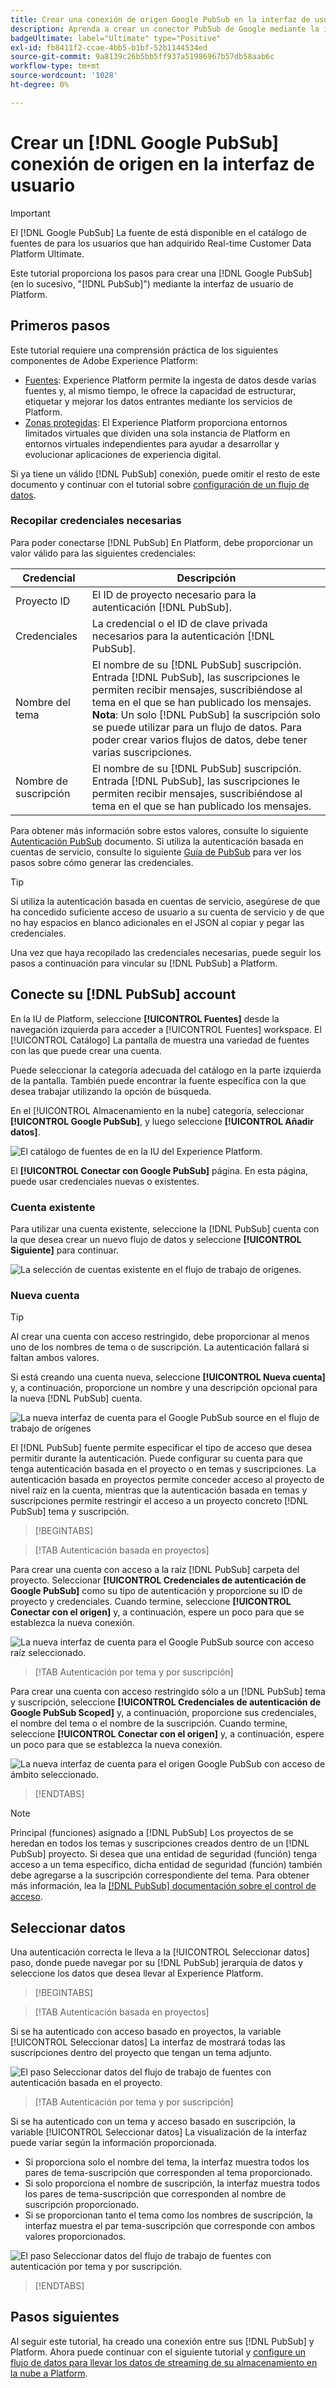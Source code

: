 ```yaml
---
title: Crear una conexión de origen Google PubSub en la interfaz de usuario de
description: Aprenda a crear un conector PubSub de Google mediante la interfaz de usuario de Platform.
badgeUltimate: label="Ultimate" type="Positive"
exl-id: fb8411f2-ccae-4bb5-b1bf-52b1144534ed
source-git-commit: 9a8139c26b5bb5ff937a51986967b57db58aab6c
workflow-type: tm+mt
source-wordcount: '1028'
ht-degree: 0%

---
```


# Crear un [!DNL Google PubSub] conexión de origen en la interfaz de usuario

>[!IMPORTANT]
>
>El [!DNL Google PubSub] La fuente de está disponible en el catálogo de fuentes de para los usuarios que han adquirido Real-time Customer Data Platform Ultimate.

Este tutorial proporciona los pasos para crear una [!DNL Google PubSub] (en lo sucesivo, &quot;[!DNL PubSub]&quot;) mediante la interfaz de usuario de Platform.

## Primeros pasos

Este tutorial requiere una comprensión práctica de los siguientes componentes de Adobe Experience Platform:

* [Fuentes](../../../../home.md): Experience Platform permite la ingesta de datos desde varias fuentes y, al mismo tiempo, le ofrece la capacidad de estructurar, etiquetar y mejorar los datos entrantes mediante los servicios de Platform.
* [Zonas protegidas](../../../../../sandboxes/home.md): El Experience Platform proporciona entornos limitados virtuales que dividen una sola instancia de Platform en entornos virtuales independientes para ayudar a desarrollar y evolucionar aplicaciones de experiencia digital.

Si ya tiene un válido [!DNL PubSub] conexión, puede omitir el resto de este documento y continuar con el tutorial sobre [configuración de un flujo de datos](../../dataflow/batch/cloud-storage.md).

### Recopilar credenciales necesarias

Para poder conectarse [!DNL PubSub] En Platform, debe proporcionar un valor válido para las siguientes credenciales:

| Credencial | Descripción |
| ---------- | ----------- |
| Proyecto  ID | El ID de proyecto necesario para la autenticación [!DNL PubSub]. |
| Credenciales | La credencial o el ID de clave privada necesarios para la autenticación [!DNL PubSub]. |
| Nombre del tema | El nombre de su [!DNL PubSub] suscripción. Entrada [!DNL PubSub], las suscripciones le permiten recibir mensajes, suscribiéndose al tema en el que se han publicado los mensajes. **Nota**: Un solo [!DNL PubSub] la suscripción solo se puede utilizar para un flujo de datos. Para poder crear varios flujos de datos, debe tener varias suscripciones. |
| Nombre de suscripción | El nombre de su [!DNL PubSub] suscripción. Entrada [!DNL PubSub], las suscripciones le permiten recibir mensajes, suscribiéndose al tema en el que se han publicado los mensajes. |

Para obtener más información sobre estos valores, consulte lo siguiente [Autenticación PubSub](https://cloud.google.com/pubsub/docs/authentication) documento. Si utiliza la autenticación basada en cuentas de servicio, consulte lo siguiente [Guía de PubSub](https://cloud.google.com/docs/authentication/production#create_service_account) para ver los pasos sobre cómo generar las credenciales.

>[!TIP]
>
>Si utiliza la autenticación basada en cuentas de servicio, asegúrese de que ha concedido suficiente acceso de usuario a su cuenta de servicio y de que no hay espacios en blanco adicionales en el JSON al copiar y pegar las credenciales.

Una vez que haya recopilado las credenciales necesarias, puede seguir los pasos a continuación para vincular su [!DNL PubSub] a Platform.

## Conecte su [!DNL PubSub] account

En la IU de Platform, seleccione **[!UICONTROL Fuentes]** desde la navegación izquierda para acceder a [!UICONTROL Fuentes] workspace. El [!UICONTROL Catálogo] La pantalla de muestra una variedad de fuentes con las que puede crear una cuenta.

Puede seleccionar la categoría adecuada del catálogo en la parte izquierda de la pantalla. También puede encontrar la fuente específica con la que desea trabajar utilizando la opción de búsqueda.

En el [!UICONTROL Almacenamiento en la nube] categoría, seleccionar **[!UICONTROL Google PubSub]**, y luego seleccione **[!UICONTROL Añadir datos]**.

![El catálogo de fuentes de en la IU del Experience Platform.](../../../../images/tutorials/create/google-pubsub/catalog.png)

El **[!UICONTROL Conectar con Google PubSub]** página. En esta página, puede usar credenciales nuevas o existentes.

### Cuenta existente

Para utilizar una cuenta existente, seleccione la [!DNL PubSub] cuenta con la que desea crear un nuevo flujo de datos y seleccione **[!UICONTROL Siguiente]** para continuar.

![La selección de cuentas existente en el flujo de trabajo de orígenes.](../../../../images/tutorials/create/google-pubsub/existing.png)

### Nueva cuenta

>[!TIP]
>
>Al crear una cuenta con acceso restringido, debe proporcionar al menos uno de los nombres de tema o de suscripción. La autenticación fallará si faltan ambos valores.

Si está creando una cuenta nueva, seleccione **[!UICONTROL Nueva cuenta]** y, a continuación, proporcione un nombre y una descripción opcional para la nueva [!DNL PubSub] cuenta.

![La nueva interfaz de cuenta para el Google PubSub source en el flujo de trabajo de orígenes](../../../../images/tutorials/create/google-pubsub/new.png)

El [!DNL PubSub] fuente permite especificar el tipo de acceso que desea permitir durante la autenticación. Puede configurar su cuenta para que tenga autenticación basada en el proyecto o en temas y suscripciones. La autenticación basada en proyectos permite conceder acceso al proyecto de nivel raíz en la cuenta, mientras que la autenticación basada en temas y suscripciones permite restringir el acceso a un proyecto concreto [!DNL PubSub] tema y suscripción.

>[!BEGINTABS]

>[!TAB Autenticación basada en proyectos]

Para crear una cuenta con acceso a la raíz [!DNL PubSub] carpeta del proyecto. Seleccionar **[!UICONTROL Credenciales de autenticación de Google PubSub]** como su tipo de autenticación y proporcione su ID de proyecto y credenciales. Cuando termine, seleccione **[!UICONTROL Conectar con el origen]** y, a continuación, espere un poco para que se establezca la nueva conexión.

![La nueva interfaz de cuenta para el Google PubSub source con acceso raíz seleccionado.](../../../../images/tutorials/create/google-pubsub/root.png)

>[!TAB Autenticación por tema y por suscripción]

Para crear una cuenta con acceso restringido sólo a un [!DNL PubSub] tema y suscripción, seleccione **[!UICONTROL Credenciales de autenticación de Google PubSub Scoped]** y, a continuación, proporcione sus credenciales, el nombre del tema o el nombre de la suscripción. Cuando termine, seleccione **[!UICONTROL Conectar con el origen]** y, a continuación, espere un poco para que se establezca la nueva conexión.

![La nueva interfaz de cuenta para el origen Google PubSub con acceso de ámbito seleccionado.](../../../../images/tutorials/create/google-pubsub/scoped.png)

>[!ENDTABS]

>[!NOTE]
>
>Principal (funciones) asignado a [!DNL PubSub] Los proyectos de se heredan en todos los temas y suscripciones creados dentro de un [!DNL PubSub] proyecto. Si desea que una entidad de seguridad (función) tenga acceso a un tema específico, dicha entidad de seguridad (función) también debe agregarse a la suscripción correspondiente del tema. Para obtener más información, lea la [[!DNL PubSub] documentación sobre el control de acceso](<https://cloud.google.com/pubsub/docs/access-control>).

## Seleccionar datos

Una autenticación correcta le lleva a la [!UICONTROL Seleccionar datos] paso, donde puede navegar por su [!DNL PubSub] jerarquía de datos y seleccione los datos que desea llevar al Experience Platform.

>[!BEGINTABS]

>[!TAB Autenticación basada en proyectos]

Si se ha autenticado con acceso basado en proyectos, la variable [!UICONTROL Seleccionar datos] La interfaz de mostrará todas las suscripciones dentro del proyecto que tengan un tema adjunto.

![El paso Seleccionar datos del flujo de trabajo de fuentes con autenticación basada en el proyecto.](../../../../images/tutorials/create/google-pubsub/root-folders.png)

>[!TAB Autenticación por tema y por suscripción]

Si se ha autenticado con un tema y acceso basado en suscripción, la variable [!UICONTROL Seleccionar datos] La visualización de la interfaz puede variar según la información proporcionada.

* Si proporciona solo el nombre del tema, la interfaz muestra todos los pares de tema-suscripción que corresponden al tema proporcionado.
* Si solo proporciona el nombre de suscripción, la interfaz muestra todos los pares de tema-suscripción que corresponden al nombre de suscripción proporcionado.
* Si se proporcionan tanto el tema como los nombres de suscripción, la interfaz muestra el par tema-suscripción que corresponde con ambos valores proporcionados.

![El paso Seleccionar datos del flujo de trabajo de fuentes con autenticación por tema y por suscripción.](../../../../images/tutorials/create/google-pubsub/scoped-folders.png)

>[!ENDTABS]

## Pasos siguientes

Al seguir este tutorial, ha creado una conexión entre sus [!DNL PubSub] y Platform. Ahora puede continuar con el siguiente tutorial y [configure un flujo de datos para llevar los datos de streaming de su almacenamiento en la nube a Platform](../../dataflow/streaming/cloud-storage-streaming.md).
